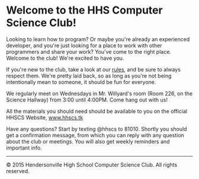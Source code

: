 Welcome to the HHS Computer Science Club!
============================================================

Looking to learn how to program? Or maybe you're already an experienced developer, and you're just looking for a place to work with other programmers and share your work? You've come to the right place. Welcome to the club! We're excited to have you.

If you're new to the club, take a look at our [rules](darules.md), and be sure to always respect them. We're pretty laid back, so as long as you're not being intentionally mean to someone, it should be fun for everyone.

We regularly meet on Wednesdays in Mr. Willyard's room (Room 226, on the Science Hallway) from 3:00 until 4:00PM. Come hang out with us!

All the materials you should need should be available to you on the official HHSCS Website, www.hhscs.tk

Have any questions? Start by texting @hhscs to 81010. Shortly you should get a confirmation message, from which you can reply with any question about the club or meetings. You will also get weekly reminders and important info.

-------------------------------------------------------------
&copy; 2015 Hendersonville High School Computer Science Club. All rights reserved.
